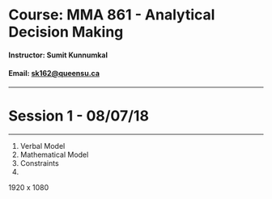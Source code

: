 # Course: MMA 861 - Analytical Decision Making
#### Instructor: Sumit Kunnumkal
#### Email: sk162@queensu.ca

---------------------
# Session 1 - 08/07/18
---------------------

1) Verbal Model
2) Mathematical Model
3) Constraints
4) 

1920 x 1080